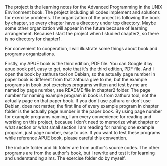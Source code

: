 The project is the learning notes for the Advanced Programming in the UNIX Environment
book. The project including all codes implement and solutions for exercise problems. The
organization of the project is following the book by chapter, so every chapter have a
directory under top directory. Maybe some other organization will appear in the future
because of learning arrangement. Because I start the project when I studied chapter2, so
there is no directory for chapter1.

For convenient to cooperation, I will illustrate some things about book and programs
organizations.

Firstly, my APUE book is the third edition, PDF file. You can Google it by apue book pdf,
easy to get, note that it's the third edition, PDF file. And I open the book by zathura
tool on Debian, so the actually page number in paper book is different from that zathura
give to me, but the example programs in book ,not exercises programs written and test by
me are named by page number, see README file in chapter2 folder. The page number for
naming example program in book is from zathura tool, not the actually page on that paper
book. If you don't use zathura or don't use Debian, does not matter, the first line of
every example program in chapter folder is the actually page number in the paper book. By
using page number for example programs naming, I am every convenience for reading and
working on this project, because I don't need to memorize what chapter or what section or
what small section I am reading for naming one example program, just page number, easy to
use. If you want to test these programs while reference APUE book, please careful this convention.

The include folder and lib folder are from author's source codes. The other programs are
from the author's book, but I rewrite and test it for learning and understanding aims. The
exercise folder do by myself.



